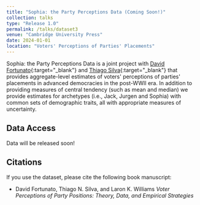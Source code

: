 ```yaml
---
title: "Sophia: the Party Perceptions Data (Coming Soon!)"
collection: talks
type: "Release 1.0"
permalink: /talks/dataset3
venue: "Cambridge University Press"
date: 2024-01-01
location: "Voters' Perceptions of Parties' Placements"
---
```


<!-- Google tag (gtag.js) -->
<script async src="https://www.googletagmanager.com/gtag/js?id=G-QEWGZLYJNT"></script>
<script>
  window.dataLayer = window.dataLayer || [];
  function gtag(){dataLayer.push(arguments);}
  gtag('js', new Date());

  gtag('config', 'G-QEWGZLYJNT');
</script>

Sophia: the Party Perceptions Data is a joint project with [David Fortunato](https://gps.ucsd.edu/faculty-directory/david-fortunato.html){:target="_blank"} and [Thiago Silva](https://thiagosilvaphd.com/){:target="_blank"} that provides aggregate-level estimates of voters' perceptions of parties' placements in advanced democracies in the post-WWII era.  In addition to providing measures of central tendency (such as mean and median) we provide estimates for archetypes (i.e., Jack, Jurgen and Sophia) with common sets of demographic traits, all with appropriate measures of uncertainty.

## Data Access
Data will be released soon!

## Citations
If you use the dataset, please cite the following book manuscript:
* David Fortunato, Thiago N. Silva, and Laron K. Williams *Voter Perceptions of Party Positions: Theory, Data, and Empirical Strategies*
